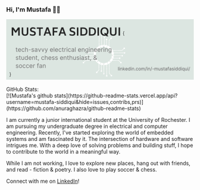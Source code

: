 ### Hi, I'm Mustafa 👋🏼

![headerImage](https://github.com/mustafa-siddiqui/mustafa-siddiqui/blob/master/headerImage.png)

<github-stats>
  <summary>GitHub Stats:</summary>
[![Mustafa's github stats](https://github-readme-stats.vercel.app/api?username=mustafa-siddiqui&hide=issues,contribs,prs)](https://github.com/anuraghazra/github-readme-stats)
</github-stats>

I am currently a junior international student at the University of Rochester. I am pursuing my undergraduate degree in electrical and computer engineering. Recently, I've started exploring the world of embedded systems and am fascinated by it. The intersection of hardware and software intrigues me. With a deep love of solving problems and building stuff, I hope to contribute to the world in a meaningful way.

While I am not working, I love to explore new places, hang out with friends, and read - fiction & poetry. I also love to play soccer & chess.

Connect with me on [LinkedIn](https://www.linkedin.com/in/-mustafasiddiqui/)!
